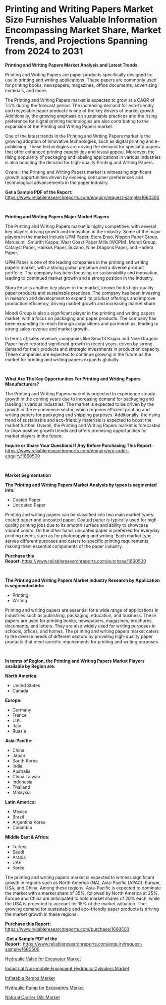 <p><h1>Printing and Writing Papers Market Size Furnishes Valuable Information Encompassing Market Share, Market Trends, and Projections Spanning from 2024 to 2031</h1></p><p><strong>Printing and Writing Papers Market Analysis and Latest Trends</strong></p>
<p><p>Printing and Writing Papers are paper products specifically designed for use in printing and writing applications. These papers are commonly used for printing books, newspapers, magazines, office documents, advertising materials, and more. </p><p>The Printing and Writing Papers market is expected to grow at a CAGR of 7.5% during the forecast period. The increasing demand for eco-friendly and recyclable paper products is one of the key drivers of market growth. Additionally, the growing emphasis on sustainable practices and the rising preference for digital printing technologies are also contributing to the expansion of the Printing and Writing Papers market.</p><p>One of the latest trends in the Printing and Writing Papers market is the growing adoption of innovative technologies, such as digital printing and e-publishing. These technologies are driving the demand for specialty papers that offer enhanced printing capabilities and visual appeal. Moreover, the rising popularity of packaging and labeling applications in various industries is also boosting the demand for high-quality Printing and Writing Papers.</p><p>Overall, the Printing and Writing Papers market is witnessing significant growth opportunities driven by evolving consumer preferences and technological advancements in the paper industry.</p></p>
<p><strong>Get a Sample PDF of the Report:&nbsp;</strong> <a href="https://www.reliableresearchreports.com/enquiry/request-sample/1660500">https://www.reliableresearchreports.com/enquiry/request-sample/1660500</a></p>
<p>&nbsp;</p>
<p><strong>Printing and Writing Papers Major Market Players</strong></p>
<p><p>The Printing and Writing Papers market is highly competitive, with several key players driving growth and innovation in the industry. Some of the major players in the market include UPM Paper, Stora Enso, Nippon Paper Group, Marusumi, Smurifit Kappa, West Coast Paper Mills (WCPM), Mondi Group, Catalyst Paper, Hankuk Paper, Suzano, Nine Dragons Paper, and Hadera Paper.</p><p>UPM Paper is one of the leading companies in the printing and writing papers market, with a strong global presence and a diverse product portfolio. The company has been focusing on sustainability and innovation, leading to continued market growth and a strong position in the industry.</p><p>Stora Enso is another key player in the market, known for its high-quality paper products and sustainable practices. The company has been investing in research and development to expand its product offerings and improve production efficiency, driving market growth and increasing market share.</p><p>Mondi Group is also a significant player in the printing and writing papers market, with a focus on packaging and paper products. The company has been expanding its reach through acquisitions and partnerships, leading to strong sales revenue and market growth.</p><p>In terms of sales revenue, companies like Smurfit Kappa and Nine Dragons Paper have reported significant growth in recent years, driven by strong demand for their products and strategic investments in production capacity. These companies are expected to continue growing in the future as the market for printing and writing papers expands globally.</p></p>
<p>&nbsp;</p>
<p><strong>What Are The Key Opportunities For Printing and Writing Papers Manufacturers?</strong></p>
<p><p>The Printing and Writing Papers market is projected to experience steady growth in the coming years due to increasing demand for packaging and labeling in various industries. The market is expected to be driven by the growth in the e-commerce sector, which requires efficient printing and writing papers for packaging and shipping purposes. Additionally, the rising trend of sustainable and eco-friendly materials is expected to boost the market further. Overall, the Printing and Writing Papers market is forecasted to show positive growth trends and offers promising opportunities for market players in the future.</p></p>
<p><strong>Inquire or Share Your Questions If Any Before Purchasing This Report:</strong> <a href="https://www.reliableresearchreports.com/enquiry/pre-order-enquiry/1660500">https://www.reliableresearchreports.com/enquiry/pre-order-enquiry/1660500</a></p>
<p>&nbsp;</p>
<p><strong>Market Segmentation</strong></p>
<p><strong>The Printing and Writing Papers Market Analysis by types is segmented into:</strong></p>
<p><ul><li>Coated Paper</li><li>Uncoated Paper</li></ul></p>
<p><p>Printing and writing papers can be classified into two main market types: coated paper and uncoated paper. Coated paper is typically used for high-quality printing jobs due to its smooth surface and ability to showcase vibrant colors. On the other hand, uncoated paper is preferred for everyday printing needs, such as for photocopying and writing. Each market type serves different purposes and caters to specific printing requirements, making them essential components of the paper industry.</p></p>
<p><strong>Purchase this Report:&nbsp;</strong><a href="https://www.reliableresearchreports.com/purchase/1660500">https://www.reliableresearchreports.com/purchase/1660500</a></p>
<p>&nbsp;</p>
<p><strong>The Printing and Writing Papers Market Industry Research by Application is segmented into:</strong></p>
<p><ul><li>Printing</li><li>Writing</li></ul></p>
<p><p>Printing and writing papers are essential for a wide range of applications in industries such as publishing, packaging, education, and business. These papers are used for printing books, newspapers, magazines, brochures, documents, and letters. They are also widely used for writing purposes in schools, offices, and homes. The printing and writing papers market caters to the diverse needs of different sectors by providing high-quality paper products that meet specific requirements for printing and writing purposes.</p></p>
<p>&nbsp;</p>
<p><strong>In terms of Region, the Printing and Writing Papers Market Players available by Region are:</strong></p>
<p>
    <p> <strong> North America: </strong>
        <ul>
            <li>United States</li>
            <li>Canada</li>
        </ul>
        </p> 
    <p> <strong> Europe: </strong>
        <ul>
            <li>Germany</li>
            <li>France</li>
            <li>U.K.</li>
            <li>Italy</li>
            <li>Russia</li>
        </ul>
        </p> 
    <p> <strong> Asia-Pacific: </strong>
        <ul>
            <li>China</li>
            <li>Japan</li>
            <li>South Korea</li>
            <li>India</li>
            <li>Australia</li>
            <li>China Taiwan</li>
            <li>Indonesia</li>
            <li>Thailand</li>
            <li>Malaysia</li>
        </ul>
        </p> 
    <p> <strong> Latin America: </strong>
        <ul>
            <li>Mexico</li>
            <li>Brazil</li>
            <li>Argentina Korea</li>
            <li>Colombia</li>
        </ul>
        </p> 
    <p> <strong> Middle East & Africa: </strong>
        <ul>
            <li>Turkey</li>
            <li>Saudi</li>
            <li>Arabia</li>
            <li>UAE</li>
            <li>Korea</li>
        </ul>
    </p>
    </p>
<p><p>The printing and writing papers market is expected to witness significant growth in regions such as North America (NA), Asia-Pacific (APAC), Europe, USA, and China. Among these regions, Asia-Pacific is expected to dominate the market with a market share of 35%, followed by North America at 25%. Europe and China are anticipated to hold market shares of 20% each, while the USA is projected to account for 15% of the market valuation. The growing demand for sustainable and eco-friendly paper products is driving the market growth in these regions.</p></p>
<p><strong>Purchase this Report: </strong><a href="https://www.reliableresearchreports.com/purchase/1660500">https://www.reliableresearchreports.com/purchase/1660500</a></p>
<p>&nbsp;<strong>Get a Sample PDF of the Report:&nbsp;&nbsp;</strong><a href="https://www.reliableresearchreports.com/enquiry/request-sample/1660500">https://www.reliableresearchreports.com/enquiry/request-sample/1660500</a></p>
<p><strong></strong></p>
<p><p><a href="https://shimmer-gardenia-37a.notion.site/Insights-into-Hydraulic-Valve-for-Excavator-Market-Size-Analysing-Market-Share-Trends-and-Growth--8f223a987cbd49e88a338d88de9b0d8d">Hydraulic Valve for Excavator Market</a></p><p><a href="https://cute-banjo-8ca.notion.site/Industrial-Non-mobile-Equipment-Hydraulic-Cylinders-Market-Size-Market-Trends-and-Growth-Outlook-f-fc374d9807da4529b6f9734a664c4ee7">Industrial Non-mobile Equipment Hydraulic Cylinders Market</a></p><p><a href="https://view.publitas.com/reportprime-1/inflatable-ramps-market-provides-detailed-segmentation-of-this-market-based-on-type-application-and-region-and-forecast-for-the-period-from-2024-2031/">Inflatable Ramps Market</a></p><p><a href="https://meowing-lemming-dd3.notion.site/Hydraulic-Pump-for-Excavators-Market-Research-Report-Forecasted-for-Period-from-2024-2031-by-Mark-9342f95772d942409610d38b0e972b1f">Hydraulic Pump for Excavators Market</a></p><p><a href="https://view.publitas.com/reportprime-1/insights-into-natural-carrier-oils-market-size-analysing-market-share-trends-and-growth-from-2024-to-2031/">Natural Carrier Oils Market</a></p></p>